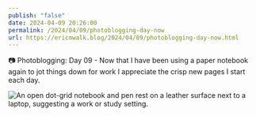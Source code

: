 ```yaml
---
publish: "false"
date: 2024-04-09 20:26:00
permalink: /2024/04/09/photoblogging-day-now
url: https://ericmwalk.blog/2024/04/09/photoblogging-day-now.html
---
```


📷 Photoblogging: Day 09 - Now that I have been using a paper notebook again to jot things down for work I appreciate the crisp new pages I start each day.

![An open dot-grid notebook and pen rest on a leather surface next to a laptop, suggesting a work or study setting.](https://ericmwalk.blog/uploads/2024/img-8573.jpeg)